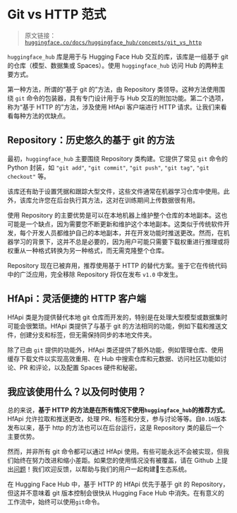 # Git vs HTTP 范式

> 原文链接：[`huggingface.co/docs/huggingface_hub/concepts/git_vs_http`](https://huggingface.co/docs/huggingface_hub/concepts/git_vs_http)

`huggingface_hub` 库是用于与 Hugging Face Hub 交互的库，该库是一组基于 git 的仓库（模型、数据集或 Spaces）。使用 `huggingface_hub` 访问 Hub 的两种主要方式。

第一种方法，所谓的“基于 git 的”方法，由 Repository 类领导。这种方法使用围绕 `git` 命令的包装器，具有专门设计用于与 Hub 交互的附加功能。第二个选项，称为“基于 HTTP 的”方法，涉及使用 HfApi 客户端进行 HTTP 请求。让我们来看看每种方法的优缺点。

## Repository：历史悠久的基于 git 的方法

最初，`huggingface_hub` 主要围绕 Repository 类构建。它提供了常见 `git` 命令的 Python 封装，如 `"git add"`, `"git commit"`, `"git push"`, `"git tag"`, `"git checkout"` 等。

该库还有助于设置凭据和跟踪大型文件，这些文件通常在机器学习仓库中使用。此外，该库允许您在后台执行其方法，这对在训练期间上传数据很有用。

使用 Repository 的主要优势是可以在本地机器上维护整个仓库的本地副本。这也可能是一个缺点，因为需要您不断更新和维护这个本地副本。这类似于传统软件开发，每个开发人员都维护自己的本地副本，并在开发功能时推送更改。然而，在机器学习的背景下，这并不总是必要的，因为用户可能只需要下载权重进行推理或将权重从一种格式转换为另一种格式，而无需克隆整个仓库。

Repository 现在已被弃用，推荐使用基于 HTTP 的替代方案。鉴于它在传统代码中的广泛应用，完全移除 Repository 将仅在发布 `v1.0` 中发生。

## HfApi：灵活便捷的 HTTP 客户端

HfApi 类是为提供替代本地 git 仓库而开发的，特别是在处理大型模型或数据集时可能会很繁琐。HfApi 类提供了与基于 git 的方法相同的功能，例如下载和推送文件，创建分支和标签，但无需保持同步的本地文件夹。

除了已由 `git` 提供的功能外，HfApi 类还提供了额外功能，例如管理仓库、使用缓存下载文件以实现高效重用、在 Hub 中搜索仓库和元数据、访问社区功能如讨论、PR 和评论，以及配置 Spaces 硬件和秘密。

## 我应该使用什么？以及何时使用？

总的来说，**基于 HTTP 的方法是在所有情况下使用`huggingface_hub`的推荐方式**。HfApi 允许拉取和推送更改，处理 PR、标签和分支，参与讨论等等。自`0.16`版本发布以来，基于 http 的方法也可以在后台运行，这是 Repository 类的最后一个主要优势。

然而，并非所有 git 命令都可以通过 HfApi 使用。有些可能永远不会被实现，但我们始终在努力改进和缩小差距。如果您的使用情况没有被覆盖，请在 Github 上提出[问题](https://github.com/huggingface/huggingface_hub)！我们欢迎反馈，以帮助与我们的用户一起构建🤗生态系统。

在 Hugging Face Hub 中，基于 HTTP 的 HfApi 优先于基于 git 的 Repository，但这并不意味着 git 版本控制会很快从 Hugging Face Hub 中消失。在有意义的工作流中，始终可以使用`git`命令。
